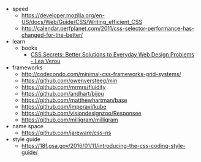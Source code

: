 - speed
  - https://developer.mozilla.org/en-US/docs/Web/Guide/CSS/Writing_efficient_CSS
  - http://calendar.perfplanet.com/2011/css-selector-performance-has-changed-for-the-better/
- learn
  - books
    - [CSS Secrets: Better Solutions to Everyday Web Design Problems - Lea Verou](http://www.amazon.com/CSS-Secrets-Lea-Verou/dp/1449372635)
- frameworks
  - http://codecondo.com/minimal-css-frameworks-grid-systems/
  - https://github.com/owenversteeg/min
  - https://github.com/mrmrs/fluidity
  - https://github.com/andhart/bijou
  - https://github.com/matthewhartman/base
  - https://github.com/imperavi/kube
  - https://github.com/visiondesignzoo/Responsee
  - https://github.com/milligram/milligram
- name space
  - https://github.com/jareware/css-ns
- style guide
  - https://18f.gsa.gov/2016/01/11/introducing-the-css-coding-style-guide/
